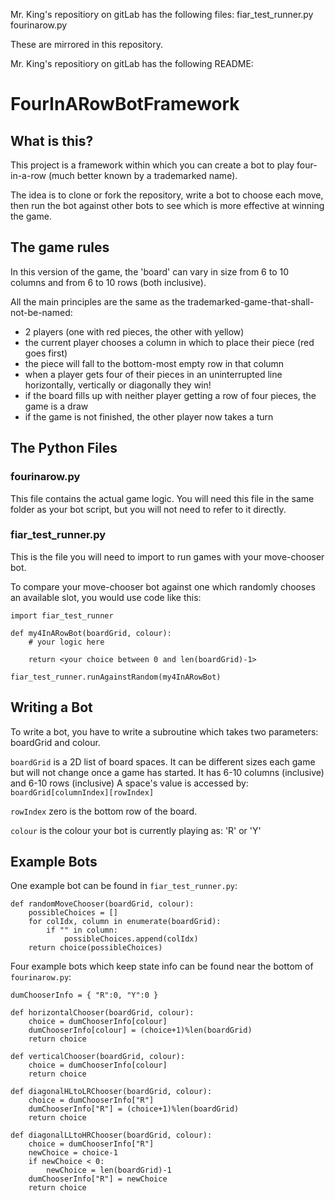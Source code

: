 Mr. King's repositiory on gitLab has the following files:
fiar_test_runner.py
fourinarow.py

These are mirrored in this repository.

Mr. King's repositiory on gitLab has the following README:

# FourInARowBotFramework

## What is this?

This project is a framework within which you can create a bot to play four-in-a-row (much better known by a trademarked name).

The idea is to clone or fork the repository, write a bot to choose each move, then run the bot against other bots to see which is more effective at winning the game.

## The game rules

In this version of the game, the 'board' can vary in size from 6 to 10 columns and from 6 to 10 rows (both inclusive).

All the main principles are the same as the trademarked-game-that-shall-not-be-named: 
- 2 players (one with red pieces, the other with yellow)
- the current player chooses a column in which to place their piece (red goes first)
- the piece will fall to the bottom-most empty row in that column
- when a player gets four of their pieces in an uninterrupted line horizontally, vertically or diagonally they win!
- if the board fills up with neither player getting a row of four pieces, the game is a draw
- if the game is not finished, the other player now takes a turn

## The Python Files

### fourinarow.py

This file contains the actual game logic.  You will need this file in the same folder as your bot script, but you will not need to refer to it directly.

### fiar_test_runner.py

This is the file you will need to import to run games with your move-chooser bot.

To compare your move-chooser bot against one which randomly chooses an available slot, you would use code like this:
```
import fiar_test_runner

def my4InARowBot(boardGrid, colour):
	# your logic here
	
	return <your choice between 0 and len(boardGrid)-1>

fiar_test_runner.runAgainstRandom(my4InARowBot)
```

## Writing a Bot

To write a bot, you have to write a subroutine which takes two parameters: boardGrid and colour.

```boardGrid``` is a 2D list of board spaces.  It can be different sizes each game but will not change once a game has started.  It has 6-10 columns (inclusive) and 6-10 rows (inclusive)
A space's value is accessed by: 
```boardGrid[columnIndex][rowIndex]```

```rowIndex``` zero is the bottom row of the board.

```colour``` is the colour your bot is currently playing as: 'R' or 'Y'

## Example Bots

One example bot can be found in ```fiar_test_runner.py```:

```
def randomMoveChooser(boardGrid, colour):
    possibleChoices = []
    for colIdx, column in enumerate(boardGrid):
        if "" in column:
            possibleChoices.append(colIdx)
    return choice(possibleChoices)
```

Four example bots which keep state info can be found near the bottom of ```fourinarow.py```:

```
dumChooserInfo = { "R":0, "Y":0 }

def horizontalChooser(boardGrid, colour):
	choice = dumChooserInfo[colour]
	dumChooserInfo[colour] = (choice+1)%len(boardGrid)
	return choice

def verticalChooser(boardGrid, colour):
	choice = dumChooserInfo[colour]
	return choice

def diagonalHLtoLRChooser(boardGrid, colour):
	choice = dumChooserInfo["R"]
	dumChooserInfo["R"] = (choice+1)%len(boardGrid)
	return choice

def diagonalLLtoHRChooser(boardGrid, colour):
	choice = dumChooserInfo["R"]
	newChoice = choice-1
	if newChoice < 0:
		newChoice = len(boardGrid)-1
	dumChooserInfo["R"] = newChoice
	return choice
```



